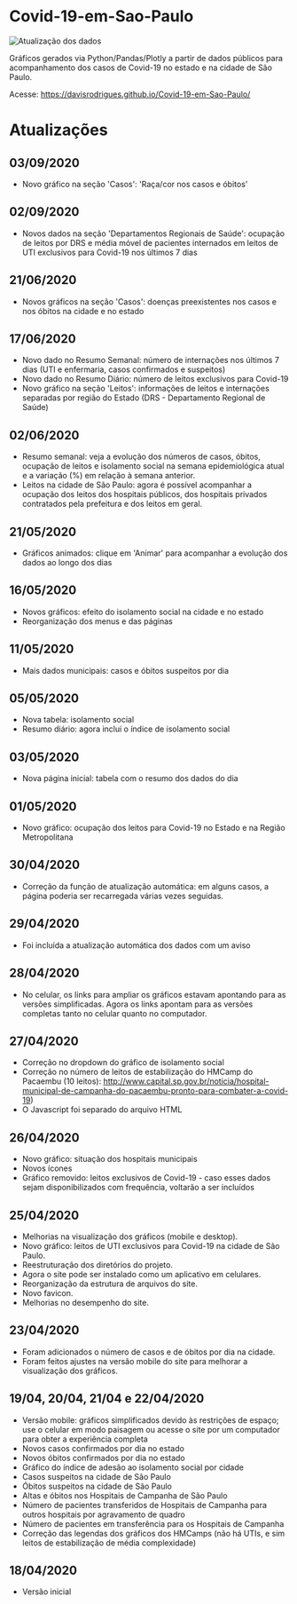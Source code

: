 # Covid-19-em-Sao-Paulo
![Atualização dos dados](https://github.com/DaviSRodrigues/Covid-19-em-Sao-Paulo/workflows/Atualiza%C3%A7%C3%A3o%20dos%20dados/badge.svg)

Gráficos gerados via Python/Pandas/Plotly a partir de dados públicos para acompanhamento dos casos de Covid-19 no estado e na cidade de São Paulo.

Acesse: https://davisrodrigues.github.io/Covid-19-em-Sao-Paulo/

# Atualizações

## 03/09/2020

- Novo gráfico na seção 'Casos': 'Raça/cor nos casos e óbitos'

## 02/09/2020

- Novos dados na seção 'Departamentos Regionais de Saúde': ocupação de leitos por DRS e média móvel de pacientes internados em leitos de UTI exclusivos para Covid-19 nos últimos 7 dias

## 21/06/2020

- Novos gráficos na seção 'Casos': doenças preexistentes nos casos e nos óbitos na cidade e no estado

## 17/06/2020
- Novo dado no Resumo Semanal: número de internações nos últimos 7 dias (UTI e enfermaria, casos confirmados e suspeitos)
- Novo dado no Resumo Diário: número de leitos exclusivos para Covid-19
- Novo gráfico na seção 'Leitos': informações de leitos e internações separadas por região do Estado (DRS - Departamento Regional de Saúde)

## 02/06/2020

- Resumo semanal: veja a evolução dos números de casos, óbitos, ocupação de leitos e isolamento social na semana epidemiológica atual e a variação (%) em relação à semana anterior.
- Leitos na cidade de São Paulo: agora é possível acompanhar a ocupação dos leitos dos hospitais públicos, dos hospitais privados contratados pela prefeitura e dos leitos em geral.

## 21/05/2020

- Gráficos animados: clique em 'Animar' para acompanhar a evolução dos dados ao longo dos dias

## 16/05/2020

- Novos gráficos: efeito do isolamento social na cidade e no estado
- Reorganização dos menus e das páginas

## 11/05/2020

- Mais dados municipais: casos e óbitos suspeitos por dia

## 05/05/2020

- Nova tabela: isolamento social
- Resumo diário: agora inclui o índice de isolamento social

## 03/05/2020

- Nova página inicial: tabela com o resumo dos dados do dia

## 01/05/2020

- Novo gráfico: ocupação dos leitos para Covid-19 no Estado e na Região Metropolitana

## 30/04/2020

- Correção da função de atualização automática: em alguns casos, a página poderia ser recarregada várias vezes seguidas.

## 29/04/2020

- Foi incluída a atualização automática dos dados com um aviso

## 28/04/2020

- No celular, os links para ampliar os gráficos estavam apontando para as versões simplificadas. Agora os links apontam para as versões completas tanto no celular quanto no computador.

## 27/04/2020

- Correção no dropdown do gráfico de isolamento social
- Correção no número de leitos de estabilização do HMCamp do Pacaembu (10 leitos): http://www.capital.sp.gov.br/noticia/hospital-municipal-de-campanha-do-pacaembu-pronto-para-combater-a-covid-19)
- O Javascript foi separado do arquivo HTML

## 26/04/2020

- Novo gráfico: situação dos hospitais municipais
- Novos ícones
- Gráfico removido: leitos exclusivos de Covid-19 - caso esses dados sejam disponibilizados com frequência, voltarão a ser incluídos

## 25/04/2020

- Melhorias na visualização dos gráficos (mobile e desktop).
- Novo gráfico: leitos de UTI exclusivos para Covid-19 na cidade de São Paulo.
- Reestruturação dos diretórios do projeto.
- Agora o site pode ser instalado como um aplicativo em celulares.
- Reorganização da estrutura de arquivos do site.
- Novo favicon.
- Melhorias no desempenho do site.

## 23/04/2020

- Foram adicionados o número de casos e de óbitos por dia na cidade.
- Foram feitos ajustes na versão mobile do site para melhorar a visualização dos gráficos.

## 19/04, 20/04, 21/04 e 22/04/2020

- Versão mobile: gráficos simplificados devido às restrições de espaço; use o celular em modo paisagem ou acesse o site por um computador para obter a experiência completa
- Novos casos confirmados por dia no estado
- Novos óbitos confirmados por dia no estado
- Gráfico do índice de adesão ao isolamento social por cidade
- Casos suspeitos na cidade de São Paulo
- Óbitos suspeitos na cidade de São Paulo
- Altas e óbitos nos Hospitais de Campanha de São Paulo
- Número de pacientes transferidos de Hospitais de Campanha para outros hospitais por agravamento de quadro
- Número de pacientes em transferência para os Hospitais de Campanha
- Correção das legendas dos gráficos dos HMCamps (não há UTIs, e sim leitos de estabilização de média complexidade)

## 18/04/2020

- Versão inicial

